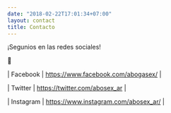 ```yaml
---
date: "2018-02-22T17:01:34+07:00"
layout: contact
title: Contacto
---
```


¡Segunios en las redes sociales!

:link:

| Facebook  | https://www.facebook.com/abogasex/            |

| Twitter   | https://twitter.com/abosex_ar                 |

| Instagram | https://www.instagram.com/abosex_ar/          |

